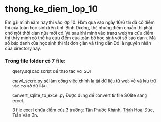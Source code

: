 # thong_ke_diem_lop_10
Em gái mình năm nay thi vào lớp 10. Hôm qua vào ngày 16/6 thì đã có điểm thi của toàn học sinh trên tỉnh Bình Dương, thế nhưng điểm chuẩn thì phải chờ một thời gian nữa mới có. Và sau khi mình vào trang web tra cứu điểm thì thấy mình có thể tra cứu điểm của toàn bộ học sinh với số báo danh. Mà số báo danh của học sinh thì rất đơn giản và tăng dần.Đó là nguyên nhân của directory này.
<br>
<h3>Trong file folder có 7 file:</h3>

  <ul>
query.sql các script để thao tác vơi SQl

crawl_score.py sẽ làm công việc chính là tải dữ liệu từ web về và lưu trữ vào cơ sở dữ liệu.

convert_sqlite_to_excel.py Được dùng để convert từ file SQlite sang excel.

3 file excel chứa điểm của 3 trường: Tân Phước Khánh, Trịnh Hoài Đức, Trần Văn Ơn. 
  </ul>
